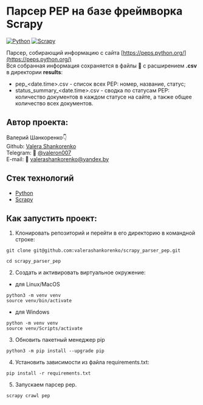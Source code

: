 # **Парсер PEP на базе фреймворка Scrapy**
[![Python](https://img.shields.io/badge/-Python-464646?style=flat&logo=Python&logoColor=ffffff&color=013220)](https://www.python.org/)
[![Scrapy](https://img.shields.io/badge/-Scrapy-464646?style=flat&logo=Scrapy&logoColor=ffffff&color=013220)](https://scrapy.org/)

Парсер, собирающий информацию с сайта [https://peps.python.org/](https://peps.python.org/)<br/>
Вся собранная информация сохраняется в файлы 💾 с расширением **.csv** в директории **results**:
- pep_<date.time>.csv - список всех PEP: номер, название, статус;
- status_summary_<date.time>.csv - сводка по статусам PEP: количество документов в каждом статусе на сайте, а также общее количество всех документов.

## Автор проекта:
Валерий Шанкоренко👇<br/>
Github: [Valera Shankorenko](https://github.com/valerashankorenko)<br/>
Telegram: 📱 [@valeron007](https://t.me/valeron007)<br/>
E-mail: 📧 valerashankorenko@yandex.by<br/>

## Стек технологий
- [Python](https://www.python.org/)
- [Scrapy](https://scrapy.org/)

## Как запустить проект:
1. Клонировать репозиторий и перейти в его директорию в командной строке:
```shell
git clone git@github.com:valerashankorenko/scrapy_parser_pep.git
```
```shell
cd scrapy_parser_pep
```
2. Cоздать и активировать виртуальное окружение:
 - для Linux/MacOS
```shell
python3 -m venv venv
source venv/bin/activate
```
- для Windows
```shell
python -m venv venv
source venv/Scripts/activate
```
3. Обновить пакетный менеджер pip
```shell
python3 -m pip install --upgrade pip
```
4. Установить зависимости из файла requirements.txt:
```shell
pip install -r requirements.txt
```
5. Запускаем парсер pep.
```shell
scrapy crawl pep
```
